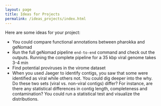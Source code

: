 ```yaml
---
layout: page
title: Ideas for Projects
permalink: /ideas_projects/index.html
---
```


Here are some ideas for your project:  

- You could compare functional annotations between pharokka and geNomad
- Run the full geNomad pipeline `end-to-end` command and check out the outputs. Running the complete pipeline for a 35 kbp viral genome takes 3-4 min
- Find potential proviruses in the virome dataset
- When you used Jaeger to identify contigs, you saw that some were identified as viral while others not. You could dig deeper into the why. Do these two sets (viral vs. non-viral contigs) differ? For instance, are there any statistical differences in contig length, completeness and contamination? You could run a statistical test and visualize the distributions.
